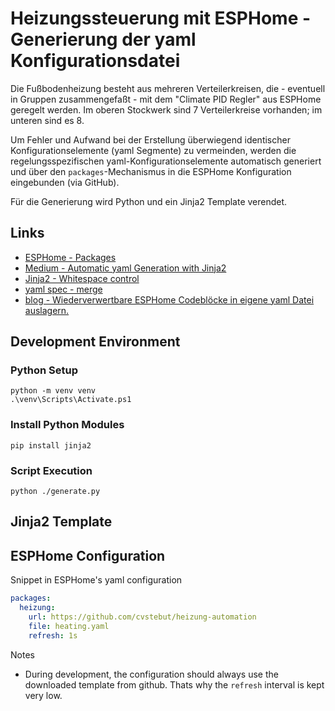 # Heizungssteuerung mit ESPHome - Generierung der yaml Konfigurationsdatei

Die Fußbodenheizung besteht aus mehreren Verteilerkreisen, die - eventuell in
Gruppen zusammengefaßt - mit dem "Climate PID Regler" aus ESPHome geregelt werden.
Im oberen Stockwerk sind 7 Verteilerkreise vorhanden; im unteren sind es 8.

Um Fehler und Aufwand bei der Erstellung überwiegend identischer Konfigurationselemente (yaml Segmente) zu vermeinden, werden die regelungsspezifischen yaml-Konfigurationselemente automatisch generiert und über den ```packages```-Mechanismus in die ESPHome Konfiguration eingebunden (via GitHub).

Für die Generierung wird Python und ein Jinja2 Template verendet.

## Links

- [ESPHome - Packages](https://esphome.io/components/packages.html)
- [Medium - Automatic yaml Generation with Jinja2](https://medium.com/@muazzem.mamun/automating-yaml-file-generation-with-jinja2-b42bfb8bacaa)
- [Jinja2 - Whitespace control](https://jinja.palletsprojects.com/en/stable/templates/#whitespace-control)
- [yaml spec - merge](https://yaml.org/type/merge.html)
- [blog - Wiederverwertbare ESPHome Codeblöcke in eigene yaml Datei auslagern.](https://smarthomeyourself.de/wiki/esphome/wiederverwertbare-esphome-codebloecke-in-eigene-yaml-datei-auslagern/)

## Development Environment

### Python Setup

```shell
python -m venv venv
.\venv\Scripts\Activate.ps1
```

### Install Python Modules

```shell
pip install jinja2
```

### Script Execution

```shell
python ./generate.py
```

## Jinja2 Template

## ESPHome Configuration

Snippet in ESPHome's yaml configuration

```yaml
packages:
  heizung:
    url: https://github.com/cvstebut/heizung-automation
    file: heating.yaml
    refresh: 1s
```

Notes

- During development, the configuration should always use the downloaded template from github. Thats why the ```refresh``` interval is kept very low.